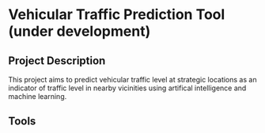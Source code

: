 # Vehicular Traffic Prediction Tool (under development)
## Project Description
This project aims to predict vehicular traffic level at strategic locations as an
indicator of traffic level in nearby vicinities using artifical intelligence and machine learning.

## Tools
